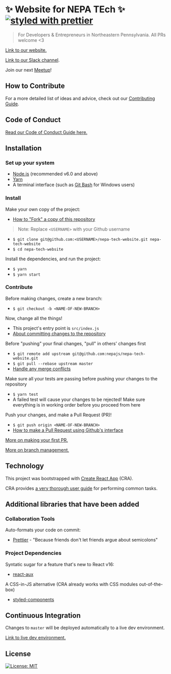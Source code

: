 # ✨ Website for NEPA TEch ✨[![styled with prettier](https://img.shields.io/badge/styled_with-prettier-ff69b4.svg)](https://github.com/prettier/prettier)

> For Developers & Entrepreneurs in Northeastern Pennsylvania. All PRs welcome <3

[Link to our website.](https://chauffer-rodney-82363.netlify.com/)

[Link to our Slack channel](nepatech.slack.com).

Join our next [Meetup](https://www.meetup.com/NEPATechMeetup/)!

## How to Contribute

For a more detailed list of ideas and advice, check out our [Contributing Guide](CONTRIBUTING.md).

## Code of Conduct

[Read our Code of Conduct Guide here.](CODE-OF-CONDUCT.md)

## Installation

### Set up your system

- [Node.js](https://nodejs.org/en/download) (recommended v6.0 and above)
- [Yarn](https://yarnpkg.com/en/docs/install)
- A terminal interface (such as [Git Bash](https://git-scm.com/downloads) for Windows users)

### Install

Make your own copy of the project:

- [How to "Fork" a copy of this repository](https://help.github.com/articles/fork-a-repo/)

>Note: Replace `<USERNAME>` with your Github username

- `$ git clone git@github.com:<USERNAME>/nepa-tech-website.git nepa-tech-website`
- `$ cd nepa-tech-website`

Install the dependencies, and run the project:

- `$ yarn`
- `$ yarn start`

### Contribute

Before making changes, create a new branch:

- `$ git checkout -b <NAME-OF-NEW-BRANCH>`

Now, change all the things!

- This project's entry point is `src/index.js`
- [About committing changes to the repository](https://git-scm.com/book/en/v2/Git-Basics-Recording-Changes-to-the-Repository)

Before "pushing" your final changes, "pull" in others' changes first

- `$ git remote add upstream git@github.com:nepajs/nepa-tech-website.git`
- `$ git pull --rebase upstream master`
- [Handle any merge conflicts](https://help.github.com/articles/resolving-merge-conflicts-after-a-git-rebase/)

Make sure all your tests are passing before pushing your changes to the repository

- `$ yarn test`
- A failed test will cause your changes to be rejected! Make sure everything is in working order before you proceed from here

Push your changes, and make a Pull Request (PR)!

- `$ git push origin <NAME-OF-NEW-BRANCH>`
- [How to make a Pull Request using Github's interface](https://help.github.com/articles/creating-a-pull-request/)

[More on making your first PR.](https://yourfirstpr.github.io/)

[More on branch management.](https://github.com/Kunena/Kunena-Forum/wiki/Create-a-new-branch-with-git-and-manage-branches)

## Technology

This project was bootstrapped with [Create React App](https://github.com/facebookincubator/create-react-app) (CRA).

CRA provides [a very thorough user guide](https://github.com/facebookincubator/create-react-app/blob/master/packages/react-scripts/template/README.md) for performing common tasks.

## Additional libraries that have been added

### Collaboration Tools

Auto-formats your code on commit:

- [Prettier](https://github.com/prettier/prettier) - "Because friends don't let friends argue about semicolons"

### Project Dependencies

Syntatic sugar for a feature that's new to React v16:

- [react-aux](https://www.npmjs.com/package/react-aux)

A CSS-in-JS alternative (CRA already works with CSS modules out-of-the-box)

- [styled-components](https://www.styled-components.com/)

## Continuous Integration

Changes to `master` will be deployed automatically to a live dev environment.

[Link to live dev environment.](https://chauffer-rodney-82363.netlify.com/)

## License

[![License: MIT](https://img.shields.io/badge/License-MIT-yellow.svg)](LICENSE.txt)

